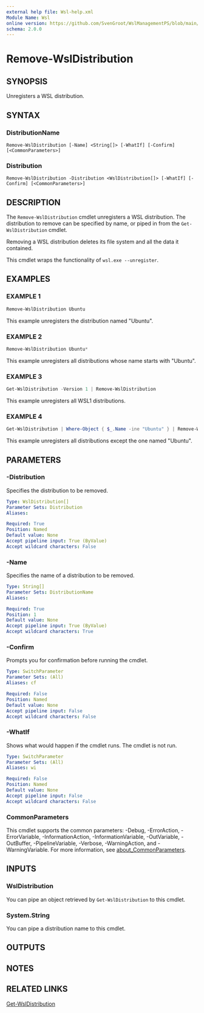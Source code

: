 ```yaml
---
external help file: Wsl-help.xml
Module Name: Wsl
online version: https://github.com/SvenGroot/WslManagementPS/blob/main/docs/Remove-WslDistribution.md
schema: 2.0.0
---
```


# Remove-WslDistribution

## SYNOPSIS

Unregisters a WSL distribution.

## SYNTAX

### DistributionName

```
Remove-WslDistribution [-Name] <String[]> [-WhatIf] [-Confirm] [<CommonParameters>]
```

### Distribution

```
Remove-WslDistribution -Distribution <WslDistribution[]> [-WhatIf] [-Confirm] [<CommonParameters>]
```

## DESCRIPTION

The `Remove-WslDistribution` cmdlet unregisters a WSL distribution. The distribution to remove can
be specified by name, or piped in from the `Get-WslDistribution` cmdlet.

Removing a WSL distribution deletes its file system and all the data it contained.

This cmdlet wraps the functionality of `wsl.exe --unregister`.

## EXAMPLES

### EXAMPLE 1

```powershell
Remove-WslDistribution Ubuntu
```

This example unregisters the distribution named "Ubuntu".

### EXAMPLE 2

```powershell
Remove-WslDistribution Ubuntu*
```

This example unregisters all distributions whose name starts with "Ubuntu".

### EXAMPLE 3

```powershell
Get-WslDistribution -Version 1 | Remove-WslDistribution
```

This example unregisters all WSL1 distributions.

### EXAMPLE 4

```powershell
Get-WslDistribution | Where-Object { $_.Name -ine "Ubuntu" } | Remove-WslDistribution
```

This example unregisters all distributions except the one named "Ubuntu".

## PARAMETERS

### -Distribution

Specifies the distribution to be removed.

```yaml
Type: WslDistribution[]
Parameter Sets: Distribution
Aliases:

Required: True
Position: Named
Default value: None
Accept pipeline input: True (ByValue)
Accept wildcard characters: False
```

### -Name

Specifies the name of a distribution to be removed.

```yaml
Type: String[]
Parameter Sets: DistributionName
Aliases:

Required: True
Position: 1
Default value: None
Accept pipeline input: True (ByValue)
Accept wildcard characters: True
```

### -Confirm

Prompts you for confirmation before running the cmdlet.

```yaml
Type: SwitchParameter
Parameter Sets: (All)
Aliases: cf

Required: False
Position: Named
Default value: None
Accept pipeline input: False
Accept wildcard characters: False
```

### -WhatIf

Shows what would happen if the cmdlet runs.
The cmdlet is not run.

```yaml
Type: SwitchParameter
Parameter Sets: (All)
Aliases: wi

Required: False
Position: Named
Default value: None
Accept pipeline input: False
Accept wildcard characters: False
```

### CommonParameters

This cmdlet supports the common parameters: -Debug, -ErrorAction, -ErrorVariable, -InformationAction, -InformationVariable, -OutVariable, -OutBuffer, -PipelineVariable, -Verbose, -WarningAction, and -WarningVariable. For more information, see [about_CommonParameters](http://go.microsoft.com/fwlink/?LinkID=113216).

## INPUTS

### WslDistribution

You can pipe an object retrieved by `Get-WslDistribution` to this cmdlet.

### System.String

You can pipe a distribution name to this cmdlet.

## OUTPUTS

## NOTES

## RELATED LINKS

[Get-WslDistribution](Get-WslDistribution.md)
